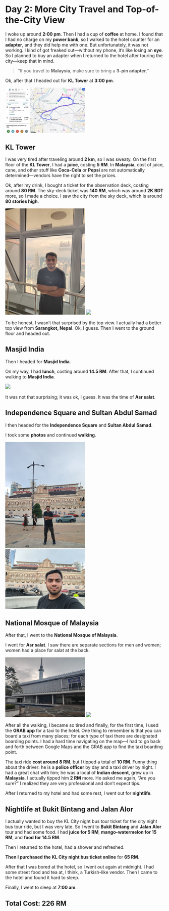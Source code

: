 # Day 2: More City Travel and Top-of-the-City View

I woke up around **2:00 pm**. Then I had a cup of **coffee** at home.
I found that I had no charge on my **power bank**, so I walked to the hotel counter for an **adapter**, and they did help me with one. But unfortunately, it was not working. I kind of got freaked out—without my phone, it’s like losing an **eye**. So I planned to buy an adapter when I returned to the hotel after touring the city—keep that in mind.

> “If you travel to **Malaysia**, make sure to bring a **3-pin adapter**.”

Ok, after that I headed out for **KL Tower** at **3:00 pm**.

 <img src="images/Day 2/hotel_to_kl_tower_map.png" style="width:50%;">

## KL Tower

I was very tired after traveling around **2 km**, so I was sweaty. On the first floor of the **KL Tower**, I had a **juice**, costing **5 RM**.
In **Malaysia**, cost of juice, cane, and other stuff like **Coca-Cola** or **Pepsi** are not automatically determined—vendors have the right to set the prices.

Ok, after my drink, I bought a ticket for the observation deck, costing around **80 RM**.
The sky-deck ticket was **140 RM**, which was around **2K BDT** more, so I made a choice.
I saw the city from the sky deck, which is around **80 stories high**. 

<img src="images/Day 2/kl_tower_skydeck_view.jpg" style="width:50%;">

<img src="images/Day 2/kl_tower_skydeck_view1.jpg" style="width:50%;">

To be honest, I wasn’t that surprised by the top view. I actually had a better top view from **Sarangkot, Nepal**. Ok, I guess. Then I went to the ground floor and headed out.

## Masjid India

Then I headed for **Masjid India**. 


On my way, I had **lunch**, costing around **14.5 RM**. After that, I continued walking to **Masjid India**.

 <img src="images/Day 2/masjid_india.jpg" style="width:50%;">

It was not that surprising; it was ok, I guess. It was the time of **Asr salat**.

## Independence Square and Sultan Abdul Samad

I then headed for the **Independence Square** and **Sultan Abdul Samad**. 


I took some **photos** and continued **walking**. 

<img src="images/Day 2/independence_square_sultan_abdul_samad.jpg" style="width:50%;">

<img src="images/Day 2/independence_square_sultan_abdul_samad1.jpg" style="width:50%;">

## National Mosque of Malaysia

After that, I went to the **National Mosque of Malaysia**. 


I went for **Asr salat**. I saw there are separate sections for men and women; women had a place for salat at the back. 

<img src="images/Day 2/national_mosque.jpg" style="width:50%;">

<img src="images/Day 2/national_mosque1.jpg" style="width:50%;">

After all the walking, I became so tired and finally, for the first time, I used the **GRAB app** for a taxi to the hotel. One thing to remember is that you can board a taxi from many places; for each type of taxi there are designated boarding points. I had a hard time navigating on the map—I had to go back and forth between Google Maps and the GRAB app to find the taxi boarding point. 


The taxi ride **cost around 8 RM**, but I tipped a total of **10 RM**.
Funny thing about the driver: he is a **police officer** by day and a taxi driver by night. I had a great chat with him; he was a local of **Indian descent**, grew up in **Malaysia**. I actually tipped him **2 RM** more. He asked me again, “Are you sure?” I realized they are very professional and don’t expect tips.

After I returned to my hotel and had some rest, I went out for **nightlife**.

## Nightlife at Bukit Bintang and Jalan Alor

I actually wanted to buy the KL City night bus tour ticket for the city night bus tour ride, but I was very late. So I went to **Bukit Bintang** and **Jalan Alor** tour and had some food. I had **juice for 5 RM**, **mango-watermelon for 15 RM**, and **food for 14.5 RM**.

Then I returned to the hotel, had a shower and refreshed.

**Then I purchased the KL City night bus ticket online** for **65 RM**.

After that I was bored at the hotel, so I went out again at midnight. I had some street food and tea at, I think, a Turkish-like vendor. Then I came to the hotel and found it hard to sleep.

Finally, I went to sleep at **7:00 am**.

## Total Cost: **226 RM**

